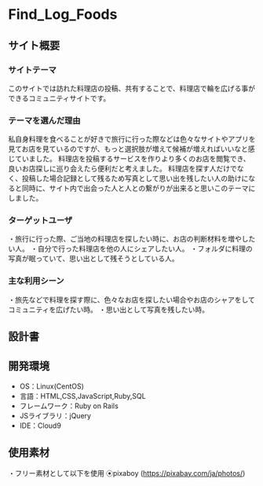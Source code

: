 # Find_Log_Foods

## サイト概要
### サイトテーマ
このサイトでは訪れた料理店の投稿、共有することで、料理店で輪を広げる事ができるコミュニティサイトです。

### テーマを選んだ理由
私自身料理を食べることが好きで旅行に行った際などは色々なサイトやアプリを見てお店を見ているのですが、もっと選択肢が増えて候補が増えればいいなと感じていました。
料理店を投稿するサービスを作りより多くのお店を閲覧でき、良いお店探しに巡り会えたら便利だと考えました。
料理店を探す人だけでなく、投稿した場合記録として残るため写真として思い出を残したい人の助けになると同時に、サイト内で出会った人と人との繋がりが出来ると思いこのテーマにしました。

### ターゲットユーザ
・旅行に行った際、ご当地の料理店を探したい時に、お店の判断材料を増やしたい人。
・自分で行った料理店を他の人にシェアしたい人。
・フォルダに料理の写真が眠っていて、思い出として残そうとしている人。

### 主な利用シーン
・旅先などで料理を探す際に、色々なお店を探したい場合やお店のシャアをしてコミュニティを広げたい時。
・思い出として写真を残したい時。

## 設計書
<!--テーマを設定・提出する時点では不要です-->

## 開発環境
- OS：Linux(CentOS)
- 言語：HTML,CSS,JavaScript,Ruby,SQL
- フレームワーク：Ruby on Rails
- JSライブラリ：jQuery
- IDE：Cloud9

## 使用素材
・フリー素材として以下を使用
 ⦿pixaboy (https://pixabay.com/ja/photos/)